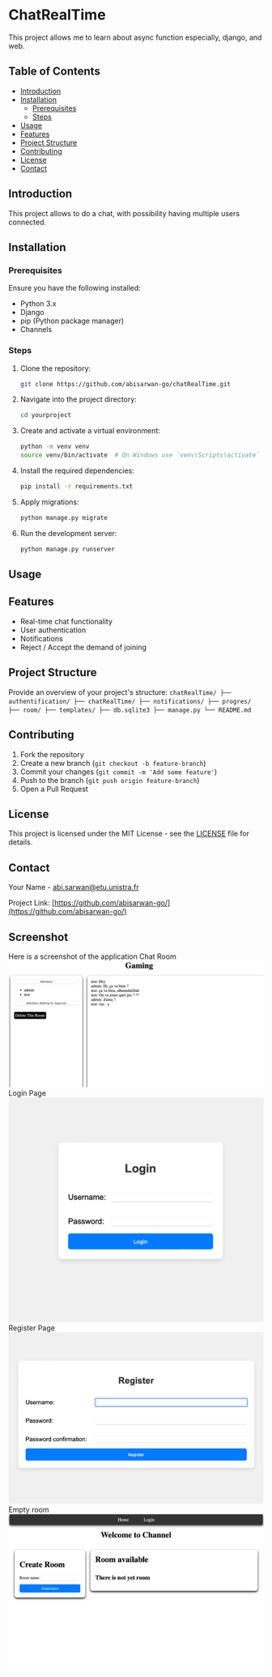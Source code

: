 # ChatRealTime

This project allows me to learn about async function especially, django, and web.

## Table of Contents

- [Introduction](#introduction)
- [Installation](#installation)
  - [Prerequisites](#prerequisites)
  - [Steps](#steps)
- [Usage](#usage)
- [Features](#features)
- [Project Structure](#project-structure)
- [Contributing](#contributing)
- [License](#license)
- [Contact](#contact)

## Introduction

This project allows to do a chat, with possibility having multiple users connected. 

## Installation

### Prerequisites

Ensure you have the following installed:

- Python 3.x
- Django
- pip (Python package manager)
- Channels

### Steps

1. Clone the repository:
    ```bash
    git clone https://github.com/abisarwan-go/chatRealTime.git
    ```
2. Navigate into the project directory:
    ```bash
    cd yourproject
    ```
3. Create and activate a virtual environment:
    ```bash
    python -m venv venv
    source venv/bin/activate  # On Windows use `venv\Scripts\activate`
    ```
4. Install the required dependencies:
    ```bash
    pip install -r requirements.txt
    ```
5. Apply migrations:
    ```bash
    python manage.py migrate
    ```
6. Run the development server:
    ```bash
    python manage.py runserver
    ```

## Usage

## Features

- Real-time chat functionality
- User authentication
- Notifications
- Reject / Accept the demand of joining

## Project Structure

Provide an overview of your project's structure:
    ```
    chatRealTime/
    ├── authentification/
    ├── chatRealTime/
    ├── notifications/
    ├── progres/
    ├── room/
    ├── templates/
    ├── db.sqlite3
    ├── manage.py
    └── README.md
    ```

## Contributing

1. Fork the repository
2. Create a new branch (`git checkout -b feature-branch`)
3. Commit your changes (`git commit -m 'Add some feature'`)
4. Push to the branch (`git push origin feature-branch`)
5. Open a Pull Request

## License

This project is licensed under the MIT License - see the [LICENSE](LICENSE) file for details.

## Contact

Your Name - [abi.sarwan@etu.unistra.fr](mailto:abi.sarwan@etu.unistra.fr)

Project Link: [https://github.com/abisarwan-go/](https://github.com/abisarwan-go/)

## Screenshot

Here is a screenshot of the application
Chat Room
![Chat room](progres/Chat_room.png)
Login Page
![Login page](progres/login.png)
Register Page
![Register page](progres/register.png)
Empty room
![Empty room](progres/without_room.png)